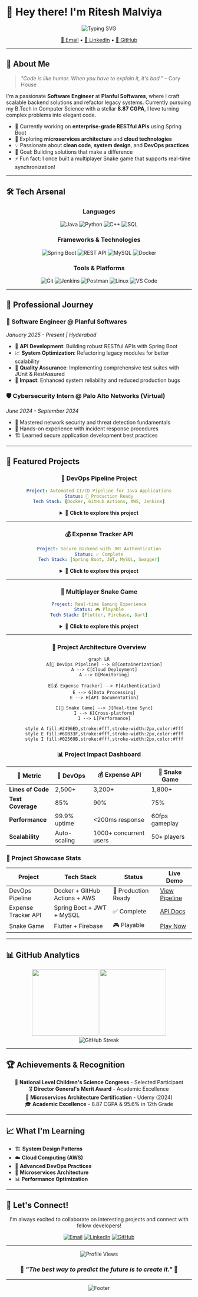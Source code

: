 # 👋 Hey there! I'm Ritesh Malviya

<div align="center">
  <img src="https://readme-typing-svg.herokuapp.com?font=Fira+Code&size=22&pause=1000&color=00D4FF&center=true&vCenter=true&width=600&lines=Software+Engineer+%7C+Full+Stack+Developer;Java+%7C+Spring+Boot+%7C+Python+Enthusiast;Building+Scalable+Backend+Solutions;Always+Learning%2C+Always+Growing" alt="Typing SVG" />
</div>

<p align="center">
  <a href="mailto:riteshsmalviya03@gmail.com">📧 Email</a> •
  <a href="https://linkedin.com/in/ritesh-malviya-2a4a63227/">💼 LinkedIn</a> •
  <a href="https://github.com/riteshsmalviya">🐙 GitHub</a>
</p>

---

## 🚀 About Me

> *"Code is like humor. When you have to explain it, it's bad."* – Cory House

I'm a passionate **Software Engineer** at **Planful Softwares**, where I craft scalable backend solutions and refactor legacy systems. Currently pursuing my B.Tech in Computer Science with a stellar **8.87 CGPA**, I love turning complex problems into elegant code.

- 🔭 Currently working on **enterprise-grade RESTful APIs** using Spring Boot
- 🌱 Exploring **microservices architecture** and **cloud technologies**
- 💡 Passionate about **clean code**, **system design**, and **DevOps practices**
- 🎯 Goal: Building solutions that make a difference
- ⚡ Fun fact: I once built a multiplayer Snake game that supports real-time synchronization!

---

## 🛠️ Tech Arsenal

<div align="center">

### Languages
![Java](https://img.shields.io/badge/Java-ED8B00?style=for-the-badge&logo=java&logoColor=white)
![Python](https://img.shields.io/badge/Python-3776AB?style=for-the-badge&logo=python&logoColor=white)
![C++](https://img.shields.io/badge/C%2B%2B-00599C?style=for-the-badge&logo=c%2B%2B&logoColor=white)
![SQL](https://img.shields.io/badge/SQL-336791?style=for-the-badge&logo=postgresql&logoColor=white)

### Frameworks & Technologies
![Spring Boot](https://img.shields.io/badge/Spring_Boot-6DB33F?style=for-the-badge&logo=spring-boot&logoColor=white)
![REST API](https://img.shields.io/badge/REST_API-FF6C37?style=for-the-badge&logo=rest&logoColor=white)
![MySQL](https://img.shields.io/badge/MySQL-4479A1?style=for-the-badge&logo=mysql&logoColor=white)
![Docker](https://img.shields.io/badge/Docker-2496ED?style=for-the-badge&logo=docker&logoColor=white)

### Tools & Platforms
![Git](https://img.shields.io/badge/Git-F05032?style=for-the-badge&logo=git&logoColor=white)
![Jenkins](https://img.shields.io/badge/Jenkins-D24939?style=for-the-badge&logo=jenkins&logoColor=white)
![Postman](https://img.shields.io/badge/Postman-FF6C37?style=for-the-badge&logo=postman&logoColor=white)
![Linux](https://img.shields.io/badge/Linux-FCC624?style=for-the-badge&logo=linux&logoColor=black)
![VS Code](https://img.shields.io/badge/VS_Code-007ACC?style=for-the-badge&logo=visual-studio-code&logoColor=white)

</div>

---

## 💼 Professional Journey

### 🏢 **Software Engineer** @ Planful Softwares
*January 2025 - Present | Hyderabad*

- 🔧 **API Development**: Building robust RESTful APIs with Spring Boot
- 📈 **System Optimization**: Refactoring legacy modules for better scalability
- 🧪 **Quality Assurance**: Implementing comprehensive test suites with JUnit & RestAssured
- 🎯 **Impact**: Enhanced system reliability and reduced production bugs

### 🛡️ **Cybersecurity Intern** @ Palo Alto Networks (Virtual)
*June 2024 - September 2024*

- 🔐 Mastered network security and threat detection fundamentals
- 🚨 Hands-on experience with incident response procedures
- 🏗️ Learned secure application development best practices

---

## 🚀 Featured Projects

<div align="center">

### 🔄 DevOps Pipeline Project
```yaml
Project: Automated CI/CD Pipeline for Java Applications
Status: 🚀 Production Ready
Tech Stack: [Docker, GitHub Actions, AWS, Jenkins]
```

<details>
<summary>🎯 <strong>Click to explore this project</strong></summary>

<br>

![Docker](https://img.shields.io/badge/Docker-2496ED?style=for-the-badge&logo=docker&logoColor=white)
![GitHub Actions](https://img.shields.io/badge/GitHub_Actions-2088FF?style=for-the-badge&logo=github-actions&logoColor=white)
![AWS](https://img.shields.io/badge/AWS-232F3E?style=for-the-badge&logo=amazon-aws&logoColor=white)
![Jenkins](https://img.shields.io/badge/Jenkins-D24939?style=for-the-badge&logo=jenkins&logoColor=white)

**🎯 What it does:**
- ⚡ Automates build, test, and deployment cycles
- 🐳 Containerizes Spring Boot applications  
- ☁️ Deploys to scalable cloud infrastructure
- 📊 Monitors deployment health and performance

**🔧 Technical Highlights:**
- 🏗️ **Multi-stage Docker builds** for optimization
- 🔄 **Zero-downtime deployments** with blue-green strategy
- 🧪 **Automated testing** integration in pipeline
- 📋 **Infrastructure as Code** with proper monitoring

</details>

---

### 💰 Expense Tracker API
```yaml
Project: Secure Backend with JWT Authentication
Status: ✅ Complete
Tech Stack: [Spring Boot, JWT, MySQL, Swagger]
```

<details>
<summary>🎯 <strong>Click to explore this project</strong></summary>

<br>

![Spring Boot](https://img.shields.io/badge/Spring_Boot-6DB33F?style=for-the-badge&logo=spring-boot&logoColor=white)
![JWT](https://img.shields.io/badge/JWT-000000?style=for-the-badge&logo=JSON%20web%20tokens&logoColor=white)
![MySQL](https://img.shields.io/badge/MySQL-4479A1?style=for-the-badge&logo=mysql&logoColor=white)
![Swagger](https://img.shields.io/badge/Swagger-85EA2D?style=for-the-badge&logo=swagger&logoColor=black)

**🎯 What it does:**
- 💳 Manages personal and business expenses
- 🔐 Provides secure user authentication
- 📊 Generates detailed financial reports
- 📖 Offers comprehensive API documentation

**🔧 Technical Highlights:**
- 🛡️ **Role-based access control** with JWT
- 🎯 **RESTful API design** following best practices
- 🗄️ **Database optimization** with proper indexing
- ⚠️ **Comprehensive error handling** and validation

</details>

---

### 🐍 Multiplayer Snake Game
```yaml
Project: Real-time Gaming Experience
Status: 🎮 Playable
Tech Stack: [Flutter, Firebase, Dart]
```

<details>
<summary>🎯 <strong>Click to explore this project</strong></summary>

<br>

![Flutter](https://img.shields.io/badge/Flutter-02569B?style=for-the-badge&logo=flutter&logoColor=white)
![Firebase](https://img.shields.io/badge/Firebase-FFCA28?style=for-the-badge&logo=firebase&logoColor=black)
![Dart](https://img.shields.io/badge/Dart-0175C2?style=for-the-badge&logo=dart&logoColor=white)

**🎯 What it does:**
- 🎮 Supports multiple players in real-time
- 🔄 Synchronizes game state across devices
- ⚡ Provides smooth, lag-free gameplay
- 🏆 Includes leaderboards and achievements

**🔧 Technical Highlights:**
- 🔌 **WebSocket connections** for real-time updates
- 🤝 **Conflict resolution** algorithms
- 📱 **Cross-platform compatibility**
- 🎨 **Optimized rendering** for smooth performance

</details>

---

### 🌟 Project Architecture Overview

```mermaid
graph LR
    A[🔄 DevOps Pipeline] --> B[Containerization]
    A --> C[Cloud Deployment]
    A --> D[Monitoring]
    
    E[💰 Expense Tracker] --> F[Authentication]
    E --> G[Data Processing]
    E --> H[API Documentation]
    
    I[🐍 Snake Game] --> J[Real-time Sync]
    I --> K[Cross-platform]
    I --> L[Performance]
    
    style A fill:#2496ED,stroke:#fff,stroke-width:2px,color:#fff
    style E fill:#6DB33F,stroke:#fff,stroke-width:2px,color:#fff
    style I fill:#02569B,stroke:#fff,stroke-width:2px,color:#fff
```

### 📊 Project Impact Dashboard

<div align="center">

| 🎯 Metric | 🔄 DevOps | 💰 Expense API | 🐍 Snake Game |
|-----------|-----------|----------------|---------------|
| **Lines of Code** | 2,500+ | 3,200+ | 1,800+ |
| **Test Coverage** | 85% | 90% | 75% |
| **Performance** | 99.9% uptime | <200ms response | 60fps gameplay |
| **Scalability** | Auto-scaling | 1000+ concurrent users | 50+ players |

</div>

</div>

### 🌟 Project Showcase Stats

<div align="center">

| Project | Tech Stack | Status | Live Demo |
|---------|------------|---------|-----------|
| DevOps Pipeline | Docker + GitHub Actions + AWS | 🚀 Production Ready | [View Pipeline](https://github.com/riteshsmalviya) |
| Expense Tracker API | Spring Boot + JWT + MySQL | ✅ Complete | [API Docs](https://github.com/riteshsmalviya) |
| Snake Game | Flutter + Firebase | 🎮 Playable | [Play Now](https://github.com/riteshsmalviya) |

</div>

---

## 📊 GitHub Analytics

<div align="center">
  <img height="180em" src="https://github-readme-stats.vercel.app/api?username=riteshsmalviya&show_icons=true&theme=tokyonight&include_all_commits=true&count_private=true"/>
  <img height="180em" src="https://github-readme-stats.vercel.app/api/top-langs/?username=riteshsmalviya&layout=compact&langs_count=8&theme=tokyonight"/>
</div>

<div align="center">
  <img src="https://github-readme-streak-stats.herokuapp.com/?user=riteshsmalviya&theme=tokyonight" alt="GitHub Streak"/>
</div>

---

## 🏆 Achievements & Recognition

<div align="center">

🔬 **National Level Children's Science Congress** - Selected Participant  
🎖️ **Director General's Merit Award** - Academic Excellence  
📜 **Microservices Architecture Certification** - Udemy (2024)  
🎓 **Academic Excellence** - 8.87 CGPA & 95.6% in 12th Grade  

</div>

---

## 📈 What I'm Learning

- 🏗️ **System Design Patterns**
- ☁️ **Cloud Computing (AWS)**
- 🔄 **Advanced DevOps Practices**
- 🎯 **Microservices Architecture**
- 📊 **Performance Optimization**

---

## 🤝 Let's Connect!

<div align="center">
  
I'm always excited to collaborate on interesting projects and connect with fellow developers!

[![Email](https://img.shields.io/badge/Email-D14836?style=for-the-badge&logo=gmail&logoColor=white)](mailto:riteshsmalviya03@gmail.com)
[![LinkedIn](https://img.shields.io/badge/LinkedIn-0077B5?style=for-the-badge&logo=linkedin&logoColor=white)](https://linkedin.com/in/ritesh-malviya-2a4a63227/)
[![GitHub](https://img.shields.io/badge/GitHub-100000?style=for-the-badge&logo=github&logoColor=white)](https://github.com/riteshsmalviya)

</div>

---

<div align="center">
  <img src="https://komarev.com/ghpvc/?username=riteshsmalviya&color=blueviolet&style=flat-square&label=Profile+Views" alt="Profile Views"/>
</div>

<div align="center">
  
### 💫 *"The best way to predict the future is to create it."* 💫

</div>

---

<div align="center">
  <img src="https://capsule-render.vercel.app/api?type=waving&color=gradient&height=100&section=footer&text=Thanks%20for%20visiting!&fontSize=16&fontAlignY=75&animation=twinkling&fontColor=ffffff" alt="Footer"/>
</div>
